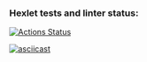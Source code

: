 ### Hexlet tests and linter status:
[![Actions Status](https://github.com/145kjhgv/python-project-50/actions/workflows/hexlet-check.yml/badge.svg)](https://github.com/145kjhgv/python-project-50/actions)


[![asciicast](https://asciinema.org/a/p9PwCYpf37NXsMe0oGmgbaQci.svg)](https://asciinema.org/a/p9PwCYpf37NXsMe0oGmgbaQci)